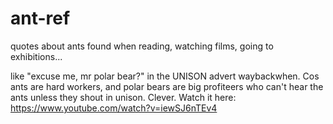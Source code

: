 # ant-ref
quotes about ants found when reading, watching films, going to exhibitions...

like "excuse me, mr polar bear?" in the UNISON advert waybackwhen. Cos ants are hard workers, and polar bears are big profiteers who can't hear the ants unless they shout in unison. Clever. Watch it here: https://www.youtube.com/watch?v=iewSJ6nTEv4
